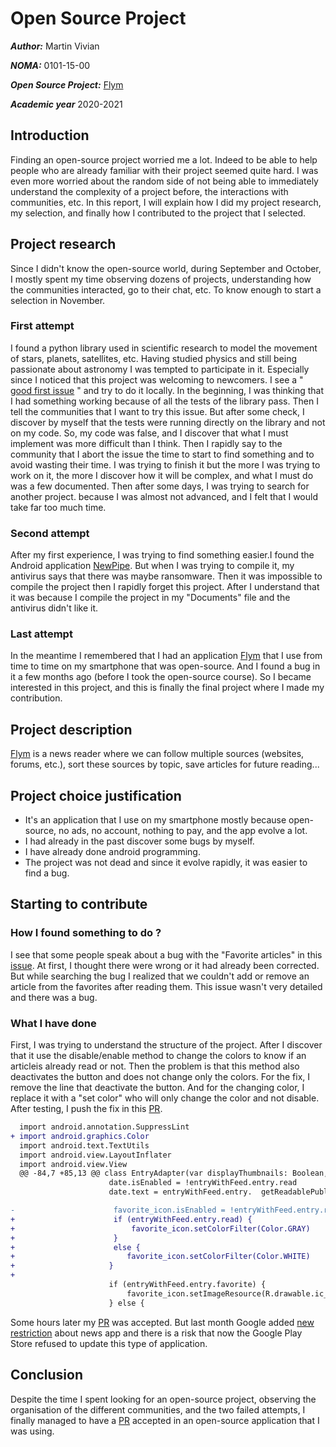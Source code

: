 # Open Source Project


***Author:*** Martin Vivian

***NOMA:*** 0101-15-00

***Open Source Project:*** [Flym](https://github.com/FredJul/Flym)

***Academic year*** 2020-2021


## Introduction
Finding an open-source project worried me a lot. Indeed to be able to help people who are already familiar with their project seemed quite hard. I was even more worried about the random side of not being able to immediately understand the complexity of a project before, the interactions with communities, etc. In this report, I will explain how I did my project research, my selection, and finally how I contributed to the project that I selected.

## Project research
Since I didn't know the open-source world, during September and October, I mostly spent my time observing dozens of projects, understanding how the communities interacted, go to their chat, etc. To know enough to start a selection in November.

### First attempt

I found a python library used in scientific research to model the movement of stars, planets, satellites, etc. 
Having studied physics and still being passionate about astronomy I was tempted to participate in it.
Especially since I noticed that this project was welcoming to newcomers. 
I see a " [good first issue](https://github.com/poliastro/poliastro/issues/1042) " and try to do it locally. 
In the beginning, I was thinking that I had something working because of all the tests of the library pass. 
Then I tell the communities that I want to try this issue. But after some check, I discover by myself that the tests
 were running directly on the library and not on my code. 
 So, my code was false, and I discover that what I must implement was more difficult than I think. 
 Then I rapidly say to the community that I abort the issue the time to start to find something and to avoid wasting their time. 
I was trying to finish it but the more I was trying to work on it, the more I discover how it will be complex, and what I must do was a few documented.
 Then after some days, I was trying to search for another project. because I was almost not advanced, and I felt that I would take far too much time.
   
### Second attempt
After my first experience, I was trying to find something easier.I found the Android application [NewPipe](https://github.com/TeamNewPipe/NewPipe).
But when I was trying to compile it, my antivirus says that there was maybe ransomware. Then it was impossible to compile the project then I rapidly forget this project.
After I understand that it was because I compile the project in my "Documents" file and the antivirus didn't like it.

### Last attempt
In the meantime 
I remembered that I had an application [Flym](https://github.com/FredJul/Flym) that I use from time to time on my smartphone that was open-source. 
And I found a bug in it a few months ago (before I took the open-source course). So I became interested in this project, and this is finally the final project where I made my contribution.

## Project description
[Flym](https://github.com/FredJul/Flym) is a news reader where we can follow multiple sources (websites, forums, etc.), sort these sources by topic, save articles for future reading...

## Project choice justification
* It's an application that I use on my smartphone mostly because open-source, no ads, no account, nothing to pay, and the app evolve a lot.
* I had already in the past discover some bugs by myself.
* I have already done android programming.
* The project was not dead and since it evolve rapidly, it was easier to find a bug.

## Starting to contribute

### How I found something to do ?
I see that some people speak about a bug with the "Favorite articles" in this [issue](https://github.com/FredJul/Flym/issues/723). 
At first, I thought there were wrong or it had already been corrected. But while searching the bug 
I realized that we couldn't add or remove an article from the favorites after reading them. This issue wasn't very detailed and there was a bug.

### What I have done
First, I was trying to understand the structure of the project. After I discover that it use the disable/enable method to change the colors to know if an articleis already read or not. Then the problem is that this method also deactivates the button and does not change only the colors.
For the fix, I remove the line that deactivate the button. And for the changing color, I replace it with a "set color" who will only change the color and not disable. After testing, I push the fix in this [PR](https://github.com/FredJul/Flym/pull/725).


```diff
  import android.annotation.SuppressLint
+ import android.graphics.Color
  import android.text.TextUtils
  import android.view.LayoutInflater
  import android.view.View
  @@ -84,7 +85,13 @@ class EntryAdapter(var displayThumbnails: Boolean,private val globalClickListen
                      date.isEnabled = !entryWithFeed.entry.read
                      date.text = entryWithFeed.entry.  getReadablePublicationDate(context)

-                      favorite_icon.isEnabled = !entryWithFeed.entry.read
+                      if (entryWithFeed.entry.read) {
+                          favorite_icon.setColorFilter(Color.GRAY)
+                      }
+                      else {
+                         favorite_icon.setColorFilter(Color.WHITE)
+                     }
+
                      if (entryWithFeed.entry.favorite) {
                          favorite_icon.setImageResource(R.drawable.ic_star_24dp)
                      } else {

```

Some hours later my [PR](https://github.com/FredJul/Flym/pull/725) was accepted. But last month Google added [new restriction](https://support.google.com/googleplay/android-developer/answer/10177647?visit_id=637410766788299017-71528281&rd=2#news) about news app and there is a risk that now the Google Play Store refused to update this type of application.

## Conclusion
Despite the time I spent looking for an open-source project, observing the organisation of the different communities, and the two failed attempts, I finally managed to have a [PR](https://github.com/FredJul/Flym/pull/725) accepted in an open-source application that I was using.
